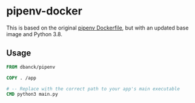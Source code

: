 # pipenv-docker

This is based on the original [pipenv Dockerfile](https://github.com/pypa/pipenv/blob/master/Dockerfile), but with an updated base image and Python 3.8.

## Usage

```Dockerfile
FROM dbanck/pipenv

COPY . /app

# -- Replace with the correct path to your app's main executable
CMD python3 main.py
```
